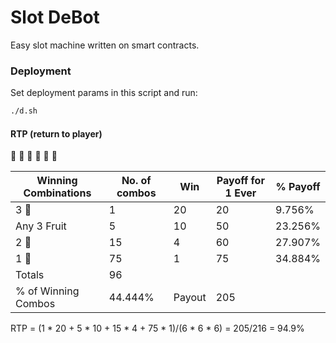 # Slot DeBot

Easy slot machine written on smart contracts.

### Deployment

Set deployment params in this script and run:

```bash
./d.sh 
```

<!-- debot in dev network (old version)```0:cc4a01a3183c490172431a8adcda702d7d3d80df1e1a106f5f51ba183dad63ea``` -->

<!-- debot in main network
```0:6a916f04771da274861844cb507cdfabb05fa43d2c3ed855c2873eb9c8a94328``` -->

#### RTP (return to player)

💎 🍌 🍎 🍊 🍉 🍋

Winning Combinations | No. of combos | Win | Payoff for 1 Ever | % Payoff |
--- | --- | --- | --- |--- |
3 💎 | 1 | 20 | 20 | 9.756%
Any 3 Fruit | 5 | 10 | 50 | 23.256%
2 💎 | 15 | 4 | 60 | 27.907%
1 💎 | 75 | 1 | 75 | 34.884%
Totals | 96 |  |  
% of Winning Combos | 44.444% | Payout |  205

RTP = (1 \* 20 + 5 \* 10 + 15 \* 4 + 75 \* 1)/(6 \* 6 \* 6) = 205/216 = 94.9%
